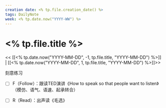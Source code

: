 ```yaml
---
creation date: <% tp.file.creation_date() %>
tags: DailyNote
week: <% tp.date.now("YYYY-WW") %>
---
```


# <% tp.file.title %>

<< [[<% tp.date.now("YYYY-MM-DD", -1, tp.file.title, "YYYY-MM-DD") %>]] | [[<% tp.date.now("YYYY-MM-DD", 1, tp.file.title, "YYYY-MM-DD") %>]]>>

刻意练习
- [ ] F（Follow）：跟读TED演讲《How to speak so that people want to listen》（模仿、语气、语速、起承转合）
- [ ] R（Read）：出声读《毛选》

